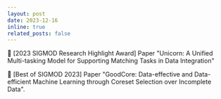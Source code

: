 ```yaml
---
layout: post
date: 2023-12-16
inline: true
related_posts: false
---
```


:medal_sports: [2023 SIGMOD Research Highlight Award] Paper "Unicorn: A Unified Multi-tasking Model for Supporting Matching Tasks in Data Integration"

:medal_sports: [Best of SIGMOD 2023] Paper "GoodCore: Data-effective and Data-efficient Machine Learning through Coreset Selection over Incomplete Data".
